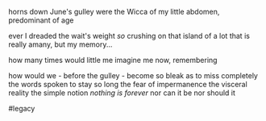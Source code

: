 horns down June's gulley were the
Wicca of my little abdomen,
predominant of age

ever I dreaded
the wait's weight
*so* crushing
on that island of a lot
that is really amany,
but my memory...

how many times would little me
imagine me now,
remembering

how would we -
before the gulley -
become so bleak
as to miss completely the
words spoken to stay so long
the fear of impermanence
the visceral reality
the simple notion
*nothing is forever*
nor can it be
nor should it

#legacy